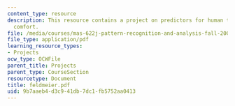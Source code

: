 ```yaml
---
content_type: resource
description: This resource contains a project on predictors for human temperature
  comfort.
file: /media/courses/mas-622j-pattern-recognition-and-analysis-fall-2006/9b7aaeb4d3c941db7dc1fb5752aa0413_feldmeier.pdf
file_type: application/pdf
learning_resource_types:
- Projects
ocw_type: OCWFile
parent_title: Projects
parent_type: CourseSection
resourcetype: Document
title: feldmeier.pdf
uid: 9b7aaeb4-d3c9-41db-7dc1-fb5752aa0413
---
```

